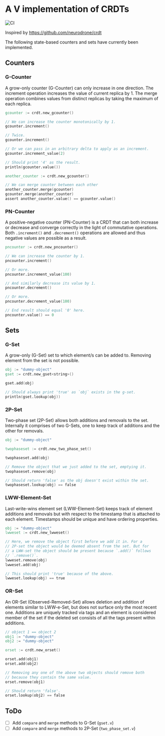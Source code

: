 # A V implementation of CRDTs

![CI](https://github.com/vladimirmyshkovski/crdt/workflows/CI/badge.svg)

Inspired by <https://github.com/neurodrone/crdt>

The following state-based counters and sets have currently been implemented.

## Counters

### G-Counter

A grow-only counter (G-Counter) can only increase in one direction. The increment operation increases the value of current replica by 1. The merge operation combines values from distinct replicas by taking the maximum of each replica.

```v
gcounter := crdt.new_gcounter()

// We can increase the counter monotonically by 1.
gcounter.increment()

// Twice.
gcounter.increment()

// Or we can pass in an arbitrary delta to apply as an increment.
gcounter.increment_value(2)

// Should print '4' as the result.
println(gcounter.value())

another_counter := crdt.new_gcounter()

// We can merge counter between each other
another_counter.merge(gcounter)
gcounter.merge(another_counter)
assert another_counter.value() == gcounter.value() 
```

### PN-Counter

A positive-negative counter (PN-Counter) is a CRDT that can both increase or
decrease and converge correctly in the light of commutative
operations. Both `.increment()` and `.decrement()` operations are allowed and thus
negative values are possible as a result.

```v
pncounter := crdt.new_pncounter()

// We can increase the counter by 1.
pncounter.increment()

// Or more.
pncounter.increment_value(100)

// And similarly decrease its value by 1.
pncounter.decrement()

// Or more.
pncounter.decrement_value(100)

// End result should equal '0' here.
pncounter.value() == 0
```

## Sets

### G-Set

A grow-only (G-Set) set to which element/s can be added to. Removing element
from the set is not possible.

```v
obj := "dummy-object"
gset := crdt.new_gset<string>()

gset.add(obj)

// Should always print 'true' as `obj` exists in the g-set.
println(gset.lookup(obj))
```

### 2P-Set

Two-phase set (2P-Set) allows both additions and removals to the set.
Internally it comprises of two G-Sets, one to keep track of additions
and the other for removals.

```v
obj := "dummy-object"

twophaseset := crdt.new_two_phase_set()

twophaseset.add(obj)

// Remove the object that we just added to the set, emptying it.
twophaseset.remove(obj)

// Should return 'false' as the obj doesn't exist within the set.
twophaseset.lookup(obj) == false
```

### LWW-Element-Set

Last-write-wins element set (LWW-Element-Set) keeps track of element additions
and removals but with respect to the timestamp that is attached to each
element. Timestamps should be unique and have ordering properties.

```v
obj := "dummy-object"
lwweset := crdt.new_lwweset()

// Here, we remove the object first before we add it in. For a
// 2P-set the object would be deemed absent from the set. But for
// a LWW-set the object should be present because `.add()` follows
// `.remove()`.
lwweset.remove(obj)
lwweset.add(obj)

// This should print 'true' because of the above.
lwweset.lookup(obj) == true
```

### OR-Set

An OR-Set (Observed-Removed-Set) allows deletion and addition of
elements similar to LWW-e-Set, but does not surface only the most recent one. Additions are uniquely tracked via tags and an element is considered member of the set if the deleted set consists of all the tags present within additions.

```v
// object 1 == object 2
obj1 := "dummy-object"
obj2 := "dummy-object"

orset := crdt.new_orset()

orset.add(obj1)
orset.add(obj2)

// Removing any one of the above two objects should remove both
// because they contain the same value.
orset.remove(obj1)

// Should return 'false'.
orset.lookup(obj2) == false
```

## ToDo

- [ ] Add `compare` and `merge` methods to G-Set (`gset.v`)
- [ ] Add `compare` and `merge` methods to 2P-Set (`two_phase_set.v`)
